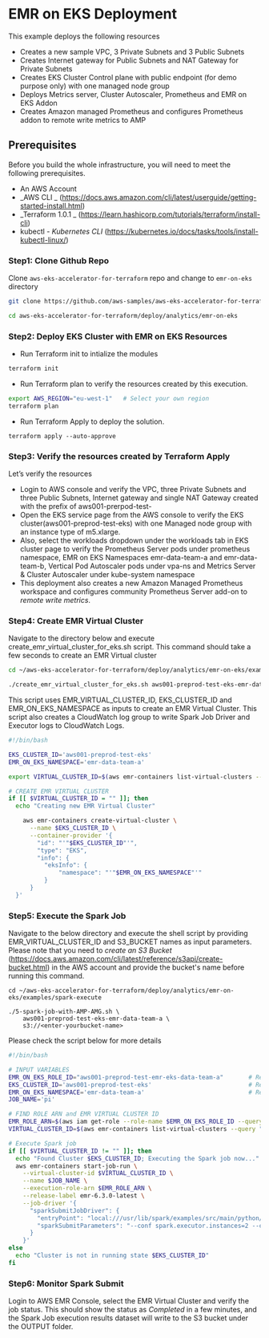 # EMR on EKS Deployment

This example deploys the following resources

 - Creates a new sample VPC, 3 Private Subnets and 3 Public Subnets
 - Creates Internet gateway for Public Subnets and NAT Gateway for Private Subnets
 - Creates EKS Cluster Control plane with public endpoint (for demo purpose only) with one managed node group
 - Deploys Metrics server, Cluster Autoscaler, Prometheus and EMR on EKS Addon
 - Creates Amazon managed Prometheus and configures Prometheus addon to remote write metrics to AMP

## Prerequisites


Before you build the whole infrastructure, you will need to meet the following prerequisites.

* An AWS Account
* _AWS CLI _ (https://docs.aws.amazon.com/cli/latest/userguide/getting-started-install.html)
* _Terraform 1.0.1 _ (https://learn.hashicorp.com/tutorials/terraform/install-cli)
* kubectl - _Kubernetes CLI_ (https://kubernetes.io/docs/tasks/tools/install-kubectl-linux/)

### Step1: Clone Github Repo

Clone `aws-eks-accelerator-for-terraform` repo and change to `emr-on-eks` directory

```sh
git clone https://github.com/aws-samples/aws-eks-accelerator-for-terraform.git

cd aws-eks-accelerator-for-terraform/deploy/analytics/emr-on-eks
```

### Step2: Deploy EKS Cluster with EMR on EKS Resources

- Run Terraform init to intialize the modules

```sh
terraform init
```

- Run Terraform plan to verify the resources created by this execution.

```sh
export AWS_REGION="eu-west-1"   # Select your own region
terraform plan
```

- Run Terraform Apply to deploy the solution.

```
terraform apply --auto-approve
```

### Step3: Verify the resources created by Terraform Apply

Let’s verify the resources

* Login to AWS console and verify the VPC, three Private Subnets and three Public Subnets, Internet gateway and single NAT Gateway created with the prefix of aws001-prerpod-test-
* Open the EKS service page from the AWS console to verify the EKS cluster(aws001-preprod-test-eks) with one Managed node group with an instance type of m5.xlarge.
* Also, select the workloads dropdown under the workloads tab in EKS cluster page to verify the Prometheus Server pods under prometheus namespace, EMR on EKS Namespaces emr-data-team-a and emr-data-team-b, Vertical Pod Autoscaler pods under vpa-ns and Metrics Server & Cluster Autoscaler under kube-system namespace
* This deployment also creates a new Amazon Managed Prometheus workspace and configures community Prometheus Server add-on to *remote write metrics*.

### Step4: Create EMR Virtual Cluster

Navigate to the directory below and execute create_emr_virtual_cluster_for_eks.sh script. This command should take a few seconds to create an EMR Virtual cluster
```sh
cd ~/aws-eks-accelerator-for-terraform/deploy/analytics/emr-on-eks/examples

./create_emr_virtual_cluster_for_eks.sh aws001-preprod-test-eks-emr-data-team-a
```

This script uses EMR_VIRTUAL_CLUSTER_ID, EKS_CLUSTER_ID and EMR_ON_EKS_NAMESPACE as inputs to create an EMR Virtual Cluster. This script also creates a CloudWatch log group to write Spark Job Driver and Executor logs to CloudWatch Logs.

```sh
#!/bin/bash

EKS_CLUSTER_ID='aws001-preprod-test-eks'
EMR_ON_EKS_NAMESPACE='emr-data-team-a'

export VIRTUAL_CLUSTER_ID=$(aws emr-containers list-virtual-clusters --query "virtualClusters[?name=='${EKS_CLUSTER_ID}' && state=='RUNNING'].id" --output text)

# CREATE EMR VIRTUAL CLUSTER
if [[ $VIRTUAL_CLUSTER_ID = "" ]]; then
  echo "Creating new EMR Virtual Cluster"

    aws emr-containers create-virtual-cluster \
      --name $EKS_CLUSTER_ID \
      --container-provider '{
        "id": "'"$EKS_CLUSTER_ID"'",
        "type": "EKS",
        "info": {
          "eksInfo": {
              "namespace": "'"$EMR_ON_EKS_NAMESPACE"'"
          }
      }
  }'
```

### Step5: Execute the Spark Job

Navigate to the below directory and execute the shell script by providing EMR_VIRTUAL_CLUSTER_ID and S3_BUCKET names as input parameters. Please note that you need to _create an S3 Bucket_ (https://docs.aws.amazon.com/cli/latest/reference/s3api/create-bucket.html) in the AWS account and provide the bucket's name before running this command.

```shell script
cd ~/aws-eks-accelerator-for-terraform/deploy/analytics/emr-on-eks/examples/spark-execute

./5-spark-job-with-AMP-AMG.sh \
    aws001-preprod-test-eks-emr-data-team-a \
    s3://<enter-yourbucket-name>
```

Please check the script below for more details

```sh
#!/bin/bash

# INPUT VARIABLES
EMR_ON_EKS_ROLE_ID="aws001-preprod-test-emr-eks-data-team-a"       # Replace EMR IAM role with your ID
EKS_CLUSTER_ID='aws001-preprod-test-eks'                           # Replace cluster id with your id
EMR_ON_EKS_NAMESPACE='emr-data-team-a'                             # Replace namespace with your namespace
JOB_NAME='pi'  

# FIND ROLE ARN and EMR VIRTUAL CLUSTER ID
EMR_ROLE_ARN=$(aws iam get-role --role-name $EMR_ON_EKS_ROLE_ID --query Role.Arn --output text)
VIRTUAL_CLUSTER_ID=$(aws emr-containers list-virtual-clusters --query "virtualClusters[?name=='${EKS_CLUSTER_ID}' && state=='RUNNING'].id" --output text)

# Execute Spark job
if [[ $VIRTUAL_CLUSTER_ID != "" ]]; then
  echo "Found Cluster $EKS_CLUSTER_ID; Executing the Spark job now..."
  aws emr-containers start-job-run \
    --virtual-cluster-id $VIRTUAL_CLUSTER_ID \
    --name $JOB_NAME \
    --execution-role-arn $EMR_ROLE_ARN \
    --release-label emr-6.3.0-latest \
    --job-driver '{
      "sparkSubmitJobDriver": {
        "entryPoint": "local:///usr/lib/spark/examples/src/main/python/pi.py",
        "sparkSubmitParameters": "--conf spark.executor.instances=2 --conf spark.executor.memory=2G --conf spark.executor.cores=2 --conf spark.driver.cores=1"
      }
    }'
else
  echo "Cluster is not in running state $EKS_CLUSTER_ID"
fi

```

### Step6: Monitor Spark Submit

Login to AWS EMR Console, select the EMR Virtual Cluster and verify the job status. This should show the status as *Completed* in a few minutes, and the Spark Job execution results dataset will write to the S3 bucket under the OUTPUT folder.

